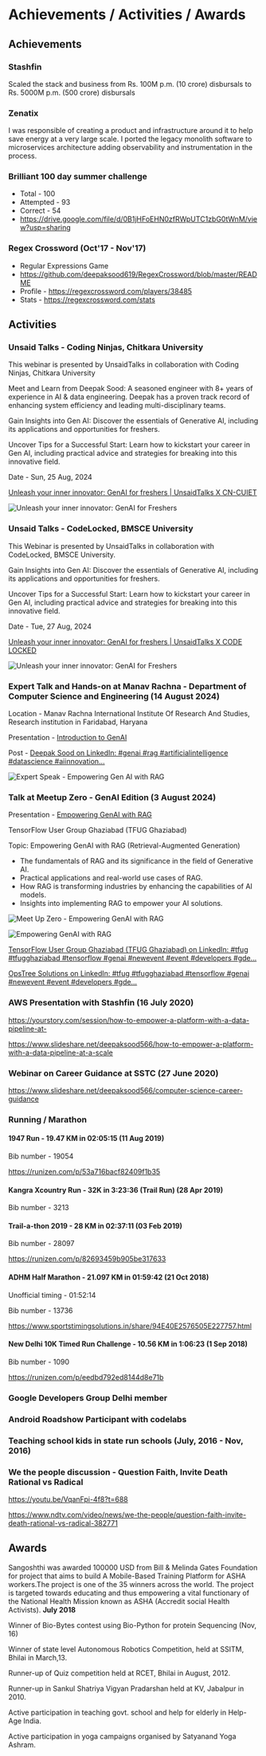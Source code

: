 # Achievements / Activities / Awards

## Achievements

### Stashfin

Scaled the stack and business from Rs. 100M p.m. (10 crore) disbursals to Rs. 5000M p.m. (500 crore) disbursals

### Zenatix

I was responsible of creating a product and infrastructure around it to help save energy at a very large scale. I ported the legacy monolith software to microservices architecture adding observability and instrumentation in the process.

### Brilliant 100 day summer challenge

- Total - 100
- Attempted - 93
- Correct - 54
- https://drive.google.com/file/d/0B1jHFoEHN0zfRWpUTC1zbG0tWnM/view?usp=sharing

### Regex Crossword (Oct'17 - Nov'17)

- Regular Expressions Game
- https://github.com/deepaksood619/RegexCrossword/blob/master/README
- Profile - https://regexcrossword.com/players/38485
- Stats - https://regexcrossword.com/stats

## Activities

### Unsaid Talks - Coding Ninjas, Chitkara University

This webinar is presented by UnsaidTalks in collaboration with Coding Ninjas, Chitkara University

Meet and Learn from Deepak Sood: A seasoned engineer with 8+ years of experience in AI & data engineering. Deepak has a proven track record of enhancing system efficiency and leading multi-disciplinary teams.

Gain Insights into Gen AI: Discover the essentials of Generative AI, including its applications and opportunities for freshers.

Uncover Tips for a Successful Start: Learn how to kickstart your career in Gen AI, including practical advice and strategies for breaking into this innovative field.

Date - Sun, 25 Aug, 2024

[Unleash your inner innovator: GenAI for freshers | UnsaidTalks X CN-CUIET](https://nas.io/unsaidtalks/events/genai-cn-cuit)

![Unleash your inner innovator: GenAI for Freshers](../media/Pasted%20image%2020240817010531.jpg)

### Unsaid Talks - CodeLocked, BMSCE University

This Webinar is presented by UnsaidTalks in collaboration with CodeLocked, BMSCE University.

Gain Insights into Gen AI: Discover the essentials of Generative AI, including its applications and opportunities for freshers.

Uncover Tips for a Successful Start: Learn how to kickstart your career in Gen AI, including practical advice and strategies for breaking into this innovative field.

Date - Tue, 27 Aug, 2024

[Unleash your inner innovator: GenAI for freshers | UnsaidTalks X CODE LOCKED](https://nas.io/unsaidtalks/events/genai-code-locked)

![Unleash your inner innovator: GenAI for Freshers](../media/Pasted%20image%2020240817010450.jpg)

### Expert Talk and Hands-on at Manav Rachna - Department of Computer Science and Engineering (14 August 2024)

Location - Manav Rachna International Institute Of Research And Studies, Research institution in Faridabad, Haryana

Presentation - [Introduction to GenAI](https://docs.google.com/presentation/d/10WUAGO62mXRem3CoK-fI2V9fOIFy__TbbD05fzVcs_w/edit?usp=sharing)

Post - [Deepak Sood on LinkedIn: #genai #rag #artificialintelligence #datascience #aiinnovation…](https://www.linkedin.com/posts/deepaksood619_genai-rag-artificialintelligence-activity-7230291496627789825-T9hR)

![Expert Speak - Empowering Gen AI with RAG](../media/WhatsApp%20Image%202024-08-10%20at%2016.09.32.jpeg)

### Talk at Meetup Zero - GenAI Edition (3 August 2024)

Presentation - [Empowering GenAI with RAG](https://docs.google.com/presentation/d/1s8lM_3jm6eF_SbWRSzGjREO3QN7RZcgeUM_zA6TH-J8/edit?usp=drive_link)

TensorFlow User Group Ghaziabad (TFUG Ghaziabad)

Topic: Empowering GenAI with RAG (Retrieval-Augmented Generation)

- The fundamentals of RAG and its significance in the field of Generative AI.
- Practical applications and real-world use cases of RAG.
- How RAG is transforming industries by enhancing the capabilities of AI models.
- Insights into implementing RAG to empower your AI solutions.

![Meet Up Zero - Empowering GenAI with RAG](../media/Pasted%20image%2020240810153313.png)

![Empowering GenAI with RAG](../media/Pasted%20image%2020240810155153.png)

[TensorFlow User Group Ghaziabad (TFUG Ghaziabad) on LinkedIn: #tfug #tfugghaziabad #tensorflow #genai #newevent #event #developers #gde…](https://www.linkedin.com/posts/tensorflow-user-group-ghaziabad_tfug-tfugghaziabad-tensorflow-activity-7223731628953460737-v3xA?utm_source=share&utm_medium=member_desktop)

[OpsTree Solutions on LinkedIn: #tfug #tfugghaziabad #tensorflow #genai #newevent #event #developers #gde…](https://www.linkedin.com/posts/opstree-solutions_tfug-tfugghaziabad-tensorflow-activity-7223967005920354304-vmVu?utm_source=share&utm_medium=member_desktop)

### AWS Presentation with Stashfin (16 July 2020)

https://yourstory.com/session/how-to-empower-a-platform-with-a-data-pipeline-at-

https://www.slideshare.net/deepaksood566/how-to-empower-a-platform-with-a-data-pipeline-at-a-scale

### Webinar on Career Guidance at SSTC (27 June 2020)

https://www.slideshare.net/deepaksood566/computer-science-career-guidance

### Running / Marathon

#### 1947 Run - 19.47 KM in 02:05:15 (11 Aug 2019)

Bib number - 19054

https://runizen.com/p/53a716bacf82409f1b35

#### Kangra Xcountry Run - 32K in 3:23:36 (Trail Run) (28 Apr 2019)

Bib number - 3213

#### Trail-a-thon 2019 - 28 KM in 02:37:11 (03 Feb 2019)

Bib number - 28097

https://runizen.com/p/82693459b905be317633

#### ADHM Half Marathon - 21.097 KM in 01:59:42 (21 Oct 2018)

Unofficial timing - 01:52:14

Bib number - 13736

https://www.sportstimingsolutions.in/share/94E40E2576505E227757.html

#### New Delhi 10K Timed Run Challenge - 10.56 KM in 1:06:23 (1 Sep 2018)

Bib number - 1090

https://runizen.com/p/eedbd792ed8144d8e71b

### Google Developers Group Delhi member

### Android Roadshow Participant with codelabs

### Teaching school kids in state run schools (July, 2016 - Nov, 2016)

### We the people discussion - Question Faith, Invite Death Rational vs Radical

https://youtu.be/VqanFpi-4f8?t=688

https://www.ndtv.com/video/news/we-the-people/question-faith-invite-death-rational-vs-radical-382771

## Awards

Sangoshthi was awarded 100000 USD from Bill & Melinda Gates Foundation for project that aims to build A Mobile-Based Training Platform for ASHA workers.The project is one of the 35 winners across the world. The project is targeted towards educating and thus empowering a vital functionary of the National Health Mission known as ASHA (Accredit social Health Activists). **July 2018**

Winner of Bio-Bytes contest using Bio-Python for protein Sequencing (Nov, 16)

Winner of state level Autonomous Robotics Competition, held at SSITM, Bhilai in March,13.

Runner-up of Quiz competition held at RCET, Bhilai in August, 2012.

Runner-up in Sankul Shatriya Vigyan Pradarshan held at KV, Jabalpur in 2010.

Active participation in teaching govt. school and help for elderly in Help-Age India.

Active participation in yoga campaigns organised by Satyanand Yoga Ashram.
